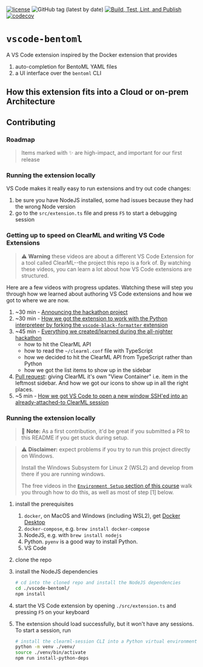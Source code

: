 [![license](https://img.shields.io/badge/license-Apache%202.0-blue.svg)](./LICENSE)
![GitHub tag (latest by date)](https://img.shields.io/github/v/tag/mlops-club/vscode-bentoml)
[![Build, Test, Lint, and Publish](https://github.com/mlops-club/vscode-bentoml/actions/workflows/build-test-lint-publish.yaml/badge.svg)](https://github.com/mlops-club/vscode-bentoml/actions/workflows/build-test-lint-publish.yaml)
[![codecov](https://codecov.io/gh/mlops-club/vscode-bentoml/graph/badge.svg?token=TGO9LDODDW)](https://codecov.io/gh/mlops-club/vscode-bentoml)

# `vscode-bentoml`

A VS Code extension inspired by the Docker extension that provides

1. auto-completion for BentoML YAML files
2. a UI interface over the `bentoml` CLI

## How this extension fits into a Cloud or on-prem Architecture

<!-- <img width="600" alt="image" src="https://github.com/mlops-club/vscode-bentoml/assets/32227767/6f01df5a-2646-4716-aa00-bb88ae290fd0"> -->


## Contributing

### Roadmap

> Items marked with ✨ are high-impact, and important for our first release

### Running the extension locally

VS Code makes it really easy to run extensions and try out code changes:

1. be sure you have NodeJS installed, some had issues because they had the wrong Node version
2. go to the `src/extension.ts` file and press `F5` to start a debugging session

### Getting up to speed on ClearML and writing VS Code Extensions

> ⚠️ **Warning** these videos are about a different VS Code Extension for a tool called ClearML--the project this repo is a fork of. By watching these videos, you can learn a lot about how VS Code extensions are structured.

Here are a few videos with progress updates. Watching these will step you through how we learned about authoring VS Code extensions and how we got to where we are now.

1. ~30 min - [Announcing the hackathon project](https://youtu.be/YddCUa-5yVI)
1. ~30 min - [How we got the extension to work with the Python interpreteer by forking the `vscode-black-formatter` extension](https://youtu.be/_FyadEJFRiM)
1. ~45 min - [Everything we created/learned during the all-nighter hackathon](https://youtu.be/fKTldHV_0Y0)
   - how to hit the ClearML API
   - how to read the `~/clearml.conf` file with TypeScript
   - how we decided to hit the ClearML API from TypeScript rather than Python
   - how we got the list items to show up in the sidebar
1. [Pull request](https://github.com/mlops-club/vscode-bentoml/pull/3): giving ClearML it's own "View Container" i.e. item
   in the leftmost sidebar. And how we got our icons to show up
   in all the right places.
1. ~5 min - [How we got VS Code to open a new window SSH'ed into an already-attached-to ClearML session](https://youtu.be/xmvlbjE0F1g)

### Running the extension locally

> 📌 **Note:** As a first contribution, it'd be great if you submitted a PR to this README if you get stuck during setup.

> ⚠️ **Disclaimer:** expect problems if you try to run this project directly on Windows.
>
> Install the Windows Subsystem for Linux 2 (WSL2) and develop from there if
> you are running windows.
>
> The free videos in the [`Environment Setup` section of this
> course](https://www.udemy.com/course/setting-up-the-linux-terminal-for-software-development/) walk you through how to do this, as well as most of step [1] below.

1. install the prerequisites
   1. `docker`, on MacOS and Windows (including WSL2), get [Docker Desktop](https://www.docker.com/products/docker-desktop/)
   2. `docker-compose`, e.g. `brew install docker-compose`
   3. NodeJS, e.g. with `brew install nodejs`
   4. Python. `pyenv` is a good way to install Python.
   5. VS Code
1. clone the repo
1. install the NodeJS dependencies
   ```bash
   # cd into the cloned repo and install the NodeJS dependencies
   cd ./vscode-bentoml/
   npm install
   ```
1. start the VS Code extension by opening `./src/extension.ts` and pressing `F5` on your keyboard
1. The extension should load successfully, but it won't have any sessions. To start a session, run

   ```bash
   # install the clearml-session CLI into a Python virtual environment
   python -m venv ./venv/
   source ./venv/bin/activate
   npm run install-python-deps
   ```
